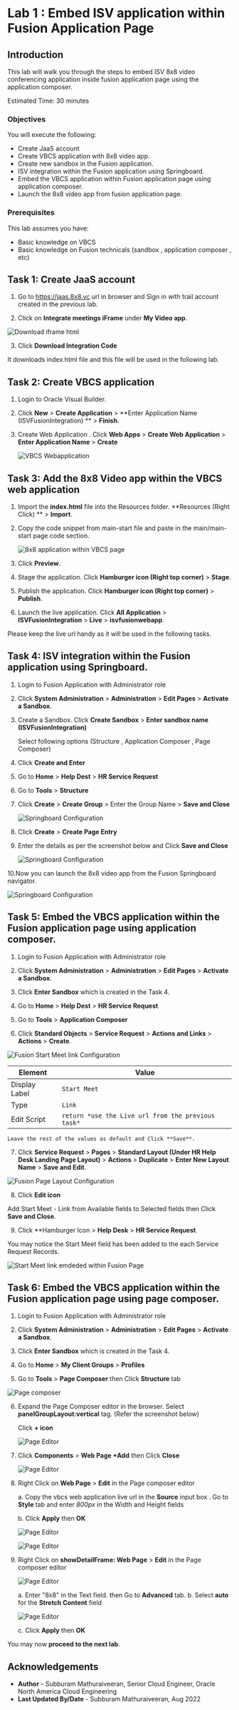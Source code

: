 # Lab 1 : Embed ISV application within Fusion Application Page

## Introduction
This lab will walk you through the steps to embed ISV 8x8 video conferencing application inside fusion application page using the application composer.

Estimated Time: 30 minutes

### Objectives
You will execute the following:
- Create JaaS account
- Create VBCS application with 8x8 video app.
- Create new sandbox in the Fusion application.
- ISV integration within the Fusion application using Springboard.
- Embed the VBCS application within Fusion application page using application composer.
- Launch the 8x8 video app from fusion application page.

### Prerequisites
This lab assumes you have:
- Basic knowledge on VBCS
- Basic knowledge on Fusion technicals (sandbox , application composer , etc)

## Task 1: Create JaaS account

1. Go to https://jaas.8x8.vc url in browser and Sign in with trail account created in the previous lab.

2. Click on **Integrate meetings iFrame** under **My Video app**.

![Download iframe html](images/Screenshot9.png)

3. Click **Download Integration Code**

  It downloads index.html file and this file will be used in the following lab.


## Task 2: Create VBCS application

1. Login to Oracle Visual Builder.
2. Click **New** > **Create Application** > **Enter Application Name (ISVFusionIntegration) ** > **Finish**.
3. Create Web Application . Click **Web Apps** > **Create Web Application** > **Enter Application Name** > **Create**

   ![VBCS Webapplication](images/Screenshot1.png)

## Task 3: Add the 8x8 Video app within the VBCS web application

1. Import the **index.html** file into the Resources folder. **Resources (Right Click) ** > **Import**.

2. Copy the code snippet from main-start file and paste in the main/main-start page code section.

   ![8x8 application within VBCS page](images/Screenshot2.png)

3. Click **Preview**.

4. Stage the application. Click **Hamburger icon (Right top corner)** > **Stage**.

5. Publish the application. Click **Hamburger icon (Right top corner)** > **Publish**.

6. Launch the live application. Click **All Application** > **ISVFusionIntegration** > **Live** > **isvfusionwebapp**.

  Please keep the live url handy as it will be used in the following tasks.

## Task 4: ISV integration within the Fusion application using Springboard.

1. Login to Fusion Application with Administrator role

2. Click **System Administration** > **Administration** > **Edit Pages** > **Activate a Sandbox**.

3. Create a Sandbox. Click **Create Sandbox** > **Enter sandbox name (ISVFusionIntegration)**

     Select following options (Structure , Application Composer , Page Composer)

4. Click **Create and Enter**

5. Go to **Home** > **Help Dest** > **HR Service Request**

6. Go to **Tools** > **Structure**

7. Click **Create** > **Create Group** > Enter the Group Name > **Save and Close**

   ![Springboard Configuration](images/Screenshot6.png)

8. Click **Create** > **Create Page Entry**

9. Enter the details as per the screenshot below and Click **Save and Close**

   ![Springboard Configuration](images/Screenshot7.png)

10.Now you can launch the 8x8 video app from the Fusion Springboard navigator.

   ![Springboard Configuration](images/Screenshot8.png)


## Task 5: Embed the VBCS application within the Fusion application page using application composer.


1. Login to Fusion Application with Administrator role

2. Click **System Administration** > **Administration** > **Edit Pages** > **Activate a Sandbox**.

3. Click **Enter Sandbox** which is created in the Task 4.

4. Go to **Home** > **Help Dest** > **HR Service Request**

5. Go to **Tools** > **Application Composer**

6. Click **Standard Objects** > **Service Request** > **Actions and Links** > **Actions** > **Create**.

  ![Fusion Start Meet link Configuration](images/Screenshot3.png)

 | **Element**        | **Value** |       
 | --- | ----------- |
 | Display Label | `Start Meet`   |
 | Type  | `Link`|
 | Edit Script | `return *use the Live url from the previous task*`|

    Leave the rest of the values as default and Click **Save**.

7. Click **Service Request** > **Pages** > **Standard Layout (Under HR Help Desk Landing Page Layout)** > **Actions** > **Duplicate** > **Enter New Layout Name** > **Save and Edit**.

  ![Fusion Page Layout Configuration](images/Screenshot4.png)

8. Click **Edit icon**

Add Start Meet - Link from Available fields to Selected fields then Click **Save and Close**.

9. Click **Hamburger Icon > **Help Desk** > **HR Service Request**.

You may notice the Start Meet field has been added to the each Service Request Records.

 ![Start Meet link emdeded within Fusion Page](images/Screenshot5.png)


 ## Task 6: Embed the VBCS application within the Fusion application page using page composer.


 1. Login to Fusion Application with Administrator role

 2. Click **System Administration** > **Administration** > **Edit Pages** > **Activate a Sandbox**.

 3. Click **Enter Sandbox** which is created in the Task 4.

 4. Go to **Home** > **My Client Groups** > **Profiles**

 5. Go to **Tools** > **Page Composer** then Click **Structure** tab

  ![Page composer](images/Screenshot11.png)

 6. Expand the Page Composer editor in the browser. Select **panelGroupLayout:vertical** tag. (Refer the screenshot below)

    Click **+ icon**

    ![Page Editor](images/Screenshot12.png)

 7. Click **Components** > **Web Page +Add** then Click **Close**

    ![Page Editor](images/Screenshot13.png)

 8. Right Click on **Web Page** > **Edit** in the Page composer editor

    a. Copy the vbcs web application live url in the **Source** input box . Go to **Style** tab and enter *800px* in the Width     and Height fields

    b. Click **Apply** then **OK**

    ![Page Editor](images/Screenshot14.png)

    ![Page Editor](images/Screenshot15.png)

 9. Right Click on **showDetailFrame: Web Page** > **Edit** in the Page composer editor

    ![Page Editor](images/Screenshot16.png)

    a. Enter "8x8" in the Text field. then Go to **Advanced** tab.
    b. Select **auto** for the **Stretch Content** field

    ![Page Editor](images/Screenshot17.png)
    
    c. Click **Apply** then **OK**

You may now **proceed to the next lab**.


## Acknowledgements

* **Author** - Subburam Mathuraiveeran, Senior Cloud Engineer, Oracle North America Cloud Engineering
* **Last Updated By/Date** - Subburam Mathuraiveeran, Aug 2022
